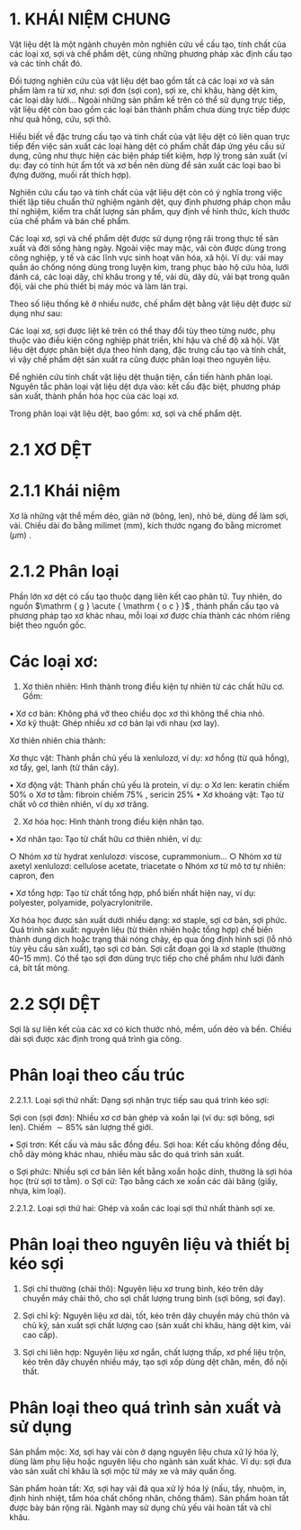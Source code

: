 

# 1. KHÁI NIỆM CHUNG

Vật liệu dệt là một ngành chuyên môn nghiên cứu về cấu tạo, tính chất của các loại xơ, sợi và chế phẩm dệt, cùng những phương pháp xác định cấu tạo và các tính chất đó.

Đối tượng nghiên cứu của vật liệu dệt bao gồm tất cả các loại xơ và sản phẩm làm ra từ xơ, như: sợi đơn (sợi con), sợi xe, chỉ khâu, hàng dệt kim, các loại dây lưới… Ngoài những sản phẩm kể trên có thể sử dụng trực tiếp, vật liệu dệt còn bao gồm các loại bán thành phẩm chưa dùng trực tiếp được như quả hông, cứu, sợi thô.

Hiểu biết về đặc trưng cấu tạo và tính chất của vật liệu dệt có liên quan trực tiếp đến việc sản xuất các loại hàng dệt có phẩm chất đáp ứng yêu cầu sử dụng, cũng như thực hiện các biện pháp tiết kiệm, hợp lý trong sản xuất (ví dụ: đay có tính hút ẩm tốt và xơ bền nên dùng để sản xuất các loại bao bì đựng đường, muối rất thích hợp).

Nghiên cứu cấu tạo và tính chất của vật liệu dệt còn có ý nghĩa trong việc thiết lập tiêu chuẩn thử nghiệm ngành dệt, quy định phương pháp chọn mẫu thí nghiệm, kiểm tra chất lượng sản phẩm, quy định về hình thức, kích thước của chế phẩm và bán chế phẩm.

Các loại xơ, sợi và chế phẩm dệt được sử dụng rộng rãi trong thực tế sản xuất và đời sống hàng ngày. Ngoài việc may mặc, vải còn được dùng trong công nghiệp, y tế và các lĩnh vực sinh hoạt văn hóa, xã hội. Ví dụ: vải may quần áo chống nóng dùng trong luyện kim, trang phục bảo hộ cứu hỏa, lưới đánh cá, các loại dây, chỉ khâu trong y tế, vải dù, dây dù, vải bạt trong quân đội, vải che phủ thiết bị máy móc và làm lán trại.

Theo số liệu thống kê ở nhiều nước, chế phẩm dệt bằng vật liệu dệt được sử dụng như sau:



Các loại xơ, sợi được liệt kê trên có thể thay đổi tùy theo từng nước, phụ thuộc vào điều kiện công nghiệp phát triển, khí hậu và chế độ xã hội. Vật liệu dệt được phân biệt dựa theo hình dạng, đặc trưng cấu tạo và tính chất, vì vậy chế phẩm dệt sản xuất ra cũng được phân loại theo nguyên liệu.

Để nghiên cứu tính chất vật liệu dệt thuận tiện, cần tiến hành phân loại. Nguyên tắc phân loại vật liệu dệt dựa vào: kết cấu đặc biệt, phương pháp sản xuất, thành phần hóa học của các loại xơ.

Trong phân loại vật liệu dệt, bao gồm: xơ, sợi và chế phẩm dệt.

# 2.1 XƠ DỆT

# 2.1.1 Khái niệm

Xơ là những vật thể mềm dẻo, giãn nở (bông, len), nhỏ bé, dùng để làm sợi, vải. Chiều dài đo bằng milimet (mm), kích thước ngang đo bằng micromet $( \mu \mathrm { m } )$ .

# 2.1.2 Phân loại

Phần lớn xơ dệt có cấu tạo thuộc dạng liên kết cao phân tử. Tuy nhiên, do nguồn $\mathrm { g } \acute { \mathrm { o c } }$ , thành phần cấu tạo và phương pháp tạo xơ khác nhau, mỗi loại xơ được chia thành các nhóm riêng biệt theo nguồn gốc.

# Các loại xơ:

1. Xơ thiên nhiên: Hình thành trong điều kiện tự nhiên từ các chất hữu cơ. Gồm:

• Xơ cơ bản: Không phá vỡ theo chiều dọc xơ thì không thể chia nhỏ.   
• Xơ kỹ thuật: Ghép nhiều xơ cơ bản lại với nhau (xơ lay).

Xơ thiên nhiên chia thành:

Xơ thực vật: Thành phần chủ yếu là xenlulozơ, ví dụ: xơ hồng (từ quả hồng), xơ tẩy, gel, lanh (từ thân cây).

• Xơ động vật: Thành phần chủ yếu là protein, ví dụ: o Xơ len: keratin chiếm $50 \%$ o Xơ tơ tằm: fibroin chiếm $7 5 \%$ , sericin $2 5 \%$ • Xơ khoáng vật: Tạo từ chất vô cơ thiên nhiên, ví dụ xơ trăng.

2. Xơ hóa học: Hình thành trong điều kiện nhân tạo.



• Xơ nhân tạo: Tạo từ chất hữu cơ thiên nhiên, ví dụ:

$\bigcirc$ Nhóm xơ từ hydrat xenlulozơ: viscose, cuprammonium… $\bigcirc$ Nhóm xơ từ axetyl xenlulozơ: cellulose acetate, triacetate o Nhóm xơ từ mô tơ tự nhiên: capron, đen

• Xơ tổng hợp: Tạo từ chất tổng hợp, phổ biến nhất hiện nay, ví dụ: polyester, polyamide, polyacrylonitrile.

Xơ hóa học được sản xuất dưới nhiều dạng: xơ staple, sợi cơ bản, sợi phức. Quá trình sản xuất: nguyên liệu (từ thiên nhiên hoặc tổng hợp) chế biến thành dung dịch hoặc trạng thái nóng chảy, ép qua ống định hình sợi (lỗ nhỏ tùy yêu cầu sản xuất), tạo sợi cơ bản. Sợi cắt đoạn gọi là xơ staple (thường 40–15 mm). Có thể tạo sợi đơn dùng trực tiếp cho chế phẩm như lưới đánh cá, bít tất mỏng.

# 2.2 SỢI DỆT

Sợi là sự liên kết của các xơ có kích thước nhỏ, mềm, uốn dẻo và bền. Chiều dài sợi được xác định trong quá trình gia công.

# Phân loại theo cấu trúc

2.2.1.1. Loại sợi thứ nhất: Dạng sợi nhận trực tiếp sau quá trình kéo sợi:

Sợi con (sợi đơn): Nhiều xơ cơ bản ghép và xoắn lại (ví dụ: sợi bông, sợi len). Chiếm ${ \sim } 8 5 \%$ sản lượng thế giới.

▪ Sợi trơn: Kết cấu và màu sắc đồng đều. Sợi hoa: Kết cấu không đồng đều, chỗ dày mỏng khác nhau, nhiều màu sắc do quá trình sản xuất.

o Sợi phức: Nhiều sợi cơ bản liên kết bằng xoắn hoặc dính, thường là sợi hóa học (trừ sợi tơ tằm). o Sợi cử: Tạo bằng cách xe xoắn các dải băng (giấy, nhựa, kim loại).

2.2.1.2. Loại sợi thứ hai: Ghép và xoắn các loại sợi thứ nhất thành sợi xe.

# Phân loại theo nguyên liệu và thiết bị kéo sợi

1. Sợi chỉ thường (chải thô): Nguyên liệu xơ trung bình, kéo trên dây chuyền máy chải thô, cho sợi chất lượng trung bình (sợi bông, sợi đay).

2. Sợi chỉ kỹ: Nguyên liệu xơ dài, tốt, kéo trên dây chuyền máy chủ thôn và chủ kỹ, sản xuất sợi chất lượng cao (sản xuất chỉ khâu, hàng dệt kim, vải cao cấp).

3. Sợi chi liên hợp: Nguyên liệu xơ ngắn, chất lượng thấp, xơ phế liệu trộn, kéo trên dây chuyền nhiều máy, tạo sợi xốp dùng dệt chăn, mền, đồ nội thất.



# Phân loại theo quá trình sản xuất và sử dụng

Sản phẩm mộc: Xơ, sợi hay vải còn ở dạng nguyên liệu chưa xử lý hóa lý, dùng làm phụ liệu hoặc nguyên liệu cho ngành sản xuất khác. Ví dụ: sợi đưa vào sản xuất chỉ khâu là sợi mộc từ máy xe và máy quấn ống.

Sản phẩm hoàn tất: Xơ, sợi hay vải đã qua xử lý hóa lý (nấu, tẩy, nhuộm, in, định hình nhiệt, tẩm hóa chất chống nhăn, chống thấm). Sản phẩm hoàn tất được bày bán rộng rãi. Ngành may sử dụng chủ yếu vải hoàn tất và chỉ khâu.